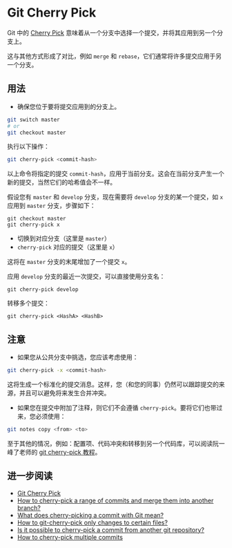 # Git Cherry Pick

Git 中的 [Cherry Pick](http://git-scm.com/docs/git-cherry-pick) 意味着从一个分支中选择一个提交，并将其应用到另一个分支上。

这与其他方式形成了对比，例如 `merge` 和 `rebase`，它们通常将许多提交应用于另一个分支。

## 用法

- 确保您位于要将提交应用到的分支上。

```bash
git switch master
# or
git checkout master
```

执行以下操作：

```bash
git cherry-pick <commit-hash>
```

以上命令将指定的提交 `commit-hash`，应用于当前分支。这会在当前分支产生一个新的提交，当然它们的哈希值会不一样。

假设您有 `master` 和 `develop` 分支，现在需要将 `develop` 分支的某一个提交，如 `x` 应用到 `master` 分支，步骤如下：

```git
git checkout master
git cherry-pick x
```

- 切换到对应分支（这里是 `master`）
- `cherry-pick` 对应的提交（这里是 `x`）

这将在 `master` 分支的末尾增加了一个提交 `x`。

应用 `develop` 分支的最近一次提交，可以直接使用分支名：

```git
git cherry-pick develop
```

转移多个提交：

```git
git cherry-pick <HashA> <HashB>
```

## 注意

- 如果您从公共分支中挑选，您应该考虑使用：

```bash
git cherry-pick -x <commit-hash>
```

这将生成一个标准化的提交消息。这样，您（和您的同事）仍然可以跟踪提交的来源，并且可以避免将来发生合并冲突。

- 如果您在提交中附加了注释，则它们不会遵循 `cherry-pick`。要将它们也带过来，您必须使用：

```bash
git notes copy <from> <to>
```

至于其他的情况，例如：配置项、代码冲突和转移到另一个代码库，可以阅读阮一峰了老师的 [git cherry-pick 教程](https://www.ruanyifeng.com/blog/2020/04/git-cherry-pick.html)。

## 进一步阅读

- [Git Cherry Pick](https://www.atlassian.com/git/tutorials/cherry-pick)
- [How to cherry-pick a range of commits and merge them into another branch?](https://stackoverflow.com/questions/1994463/how-to-cherry-pick-a-range-of-commits-and-merge-them-into-another-branch)
- [What does cherry-picking a commit with Git mean?](https://stackoverflow.com/questions/9339429/what-does-cherry-picking-a-commit-with-git-mean)
- [How to git-cherry-pick only changes to certain files?](https://stackoverflow.com/questions/5717026/how-to-git-cherry-pick-only-changes-to-certain-files)
- [Is it possible to cherry-pick a commit from another git repository?](https://stackoverflow.com/questions/5120038/is-it-possible-to-cherry-pick-a-commit-from-another-git-repository)
- [How to cherry-pick multiple commits](https://stackoverflow.com/questions/1670970/how-to-cherry-pick-multiple-commits)
